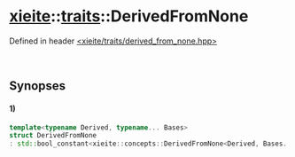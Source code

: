 # [xieite](../../xieite.md)\:\:[traits](../../traits.md)\:\:DerivedFromNone
Defined in header [<xieite/traits/derived_from_none.hpp>](../../../include/xieite/traits/derived_from_none.hpp)

&nbsp;

## Synopses
#### 1)
```cpp
template<typename Derived, typename... Bases>
struct DerivedFromNone
: std::bool_constant<xieite::concepts::DerivedFromNone<Derived, Bases...>> {};
```
